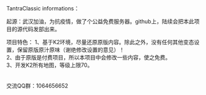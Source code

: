 TantraClassic informations：

起源：武汉加油，为抗疫情，做了个公益免费服务器。github上，陆续会把本此项目的源代码发部出来。

项目特色：
1、基于K2环境，尽量还原原版内容。除此之外，没有任何其他变态设置，保留原版原汁原味（谢绝修改设置的意见）！<br>
2、由于原版是付费项目，所以本项目中会修改一些内容，使之免费。<br>
3、开发K2所有地图，等级上限70。<br>
<br><br>
交流QQ群：1064656652


